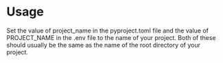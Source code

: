 # Usage
Set the value of project_name in the pyproject.toml file and the value of PROJECT_NAME in the .env file to the name of your project.
Both of these should usually be the same as the name of the root directory of your project.
